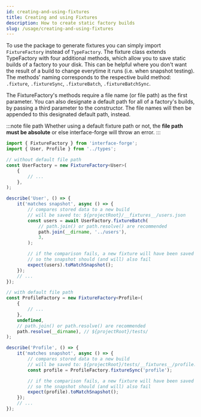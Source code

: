 ```yaml
---
id: creating-and-using-fixtures
title: Creating and using Fixtures
description: How to create static factory builds
slug: /usage/creating-and-using-fixtures
---
```


To use the package to generate fixtures you can simply import `FixtureFactory` instead of `TypeFactory`. The fixture class extends TypeFactory with four additional methods, which allow you to save static builds of a factory to your disk. This can be helpful where you don't want the result of a build to change everytime it runs (i.e. when snapshot testing). The methods' naming corresponds to the respective build method: `.fixture`, `.fixtureSync`, `.fixtureBatch`, `.fixtureBatchSync`.

The FixtureFactory's methods require a file name (or file path) as the first parameter. You can also designate a default path for all of a factory's builds, by passing a third parameter to the constructor. The file names will then be appended to this designated default path, instead.

:::note file path
Whether using a default fixture path or not, the **file path must be absolute** or else interface-forge will throw an error.
:::

```typescript title="${projectRoot}/tests/User.spec.ts"
import { FixtureFactory } from 'interface-forge';
import { User, Profile } from '../types';

// without default file path
const UserFactory = new FixtureFactory<User>(
    {
        // ...
    },
);

describe('User', () => {
    it('matches snapshot', async () => {
        // compares stored data to a new build
        // will be saved to: ${projectRoot}/__fixtures__/users.json
        const users = await UserFactory.fixtureBatch(
            // path.join() or path.resolve() are recommended
            path.join(__dirname, '../users'),
            3,
        );

        // if the comparison fails, a new fixture will have been saved
        // so the snapshot should (and will) also fail
        expect(users).toMatchSnapshot();
    });
    // ...
});

// with default file path
const ProfileFactory = new FixtureFactory<Profile>(
    {
        // ...
    },
    undefined,
    // path.join() or path.resolve() are recommended
    path.resolve(__dirname), // ${projectRoot}/tests/
);

describe('Profile', () => {
    it('matches snapshot', async () => {
        // compares stored data to a new build
        // will be saved to: ${projectRoot}/tests/__fixtures__/profile.json
        const profile = ProfileFactory.fixtureSync('profile');

        // if the comparison fails, a new fixture will have been saved
        // so the snapshot should (and will) also fail
        expect(profile).toMatchSnapshot();
    });
    // ...
});
```
